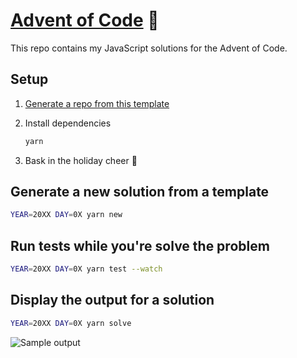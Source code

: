 # [Advent of Code](https://adventofcode.com/) 🎄

This repo contains my JavaScript solutions for the Advent of Code.

## Setup

1. [Generate a repo from this template](https://github.com/amorriscode/advent-of-code/generate)

2. Install dependencies

    ```bash
    yarn
    ```

3. Bask in the holiday cheer 🎅

## Generate a new solution from a template

```bash
YEAR=20XX DAY=0X yarn new
```

## Run tests while you're solve the problem

```bash
YEAR=20XX DAY=0X yarn test --watch
```

## Display the output for a solution

```bash
YEAR=20XX DAY=0X yarn solve
```

![Sample output](https://user-images.githubusercontent.com/16005567/100702881-566baa80-3357-11eb-9500-dfab877c824f.png)
